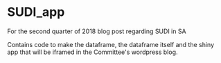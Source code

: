 # SUDI_app
For the second quarter of 2018 blog post regarding SUDI in SA

Contains code to make the dataframe, the dataframe itself and the shiny app that will be iframed in the Committee's wordpress blog.

